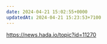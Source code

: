 ```yaml
---
date: 2024-04-21 15:02:55+0000
updatedAt: 2024-04-21 15:23:53+7100
---
```

https://news.hada.io/topic?id=11270